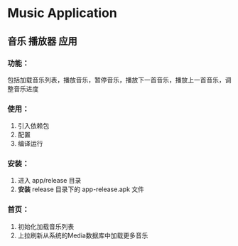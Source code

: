 # Music Application
## 音乐 播放器 应用
### 功能： 
包括加载音乐列表，播放音乐，暂停音乐，播放下一首音乐，播放上一首音乐，调整音乐进度
### 使用： 
1. 引入依赖包 
2. 配置 
3. 编译运行
### 安装： 
1. 进入 app/release 目录 
2. **安装** release 目录下的 app-release.apk 文件
### 首页： 
1. 初始化加载音乐列表 
2. 上拉刷新从系统的Media数据库中加载更多音乐
